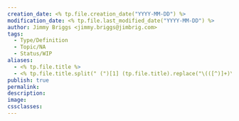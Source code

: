 ```yaml
---
creation_date: <% tp.file.creation_date("YYYY-MM-DD") %>
modification_date: <% tp.file.last_modified_date("YYYY-MM-DD") %>
author: Jimmy Briggs <jimmy.briggs@jimbrig.com>
tags:
  - Type/Definition
  - Topic/NA
  - Status/WIP
aliases:
  - <% tp.file.title %>
  - <% tp.file.title.split(" (")[1] (tp.file.title).replace("\(([^)]+)\)", "") %>"
publish: true
permalink:
description:
image:
cssclasses:
---
```

